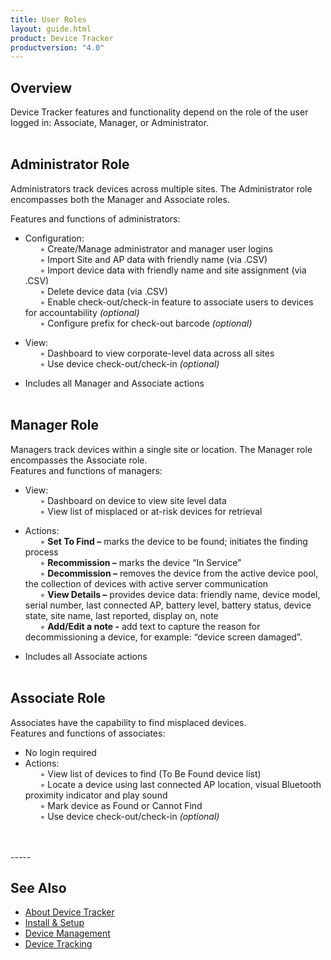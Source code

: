 ```yaml
---
title: User Roles
layout: guide.html
product: Device Tracker
productversion: "4.0"
---
```


## Overview

Device Tracker features and functionality depend on the role of the user logged in: Associate, Manager, or Administrator.
<br><br>

## Administrator Role

Administrators track devices across multiple sites. The Administrator role encompasses both the Manager and Associate roles.<br>

Features and functions of administrators:

- Configuration:<br>
  &nbsp;&nbsp;&nbsp;&nbsp;&nbsp;&nbsp;◦ Create/Manage administrator and manager user logins<br>
  &nbsp;&nbsp;&nbsp;&nbsp;&nbsp;&nbsp;◦ Import Site and AP data with friendly name (via .CSV)<br>
  &nbsp;&nbsp;&nbsp;&nbsp;&nbsp;&nbsp;◦ Import device data with friendly name and site assignment (via .CSV)<br>
  &nbsp;&nbsp;&nbsp;&nbsp;&nbsp;&nbsp;◦ Delete device data (via .CSV)<br>
  &nbsp;&nbsp;&nbsp;&nbsp;&nbsp;&nbsp;◦ Enable check-out/check-in feature to associate users to devices for accountability _(optional)_<br>
  &nbsp;&nbsp;&nbsp;&nbsp;&nbsp;&nbsp;◦ Configure prefix for check-out barcode _(optional)_<br>

- View:<br>
  &nbsp;&nbsp;&nbsp;&nbsp;&nbsp;&nbsp;◦ Dashboard to view corporate-level data across all sites<br>
  &nbsp;&nbsp;&nbsp;&nbsp;&nbsp;&nbsp;◦ Use device check-out/check-in _(optional)_<br>

- Includes all Manager and Associate actions
  <br><br>

## Manager Role

Managers track devices within a single site or location. The Manager role encompasses the Associate role.
<br>
Features and functions of managers:

- View:<br>
  &nbsp;&nbsp;&nbsp;&nbsp;&nbsp;&nbsp;◦ Dashboard on device to view site level data<br>
  &nbsp;&nbsp;&nbsp;&nbsp;&nbsp;&nbsp;◦ View list of misplaced or at-risk devices for retrieval
  <br>

- Actions:<br>
  &nbsp;&nbsp;&nbsp;&nbsp;&nbsp;&nbsp;◦ **Set To Find –** marks the device to be found; initiates the finding process<br>
  &nbsp;&nbsp;&nbsp;&nbsp;&nbsp;&nbsp;◦ **Recommission –** marks the device “In Service”<br>
  &nbsp;&nbsp;&nbsp;&nbsp;&nbsp;&nbsp;◦ **Decommission –** removes the device from the active device pool, the collection of devices with active server communication<br>
  &nbsp;&nbsp;&nbsp;&nbsp;&nbsp;&nbsp;◦ **View Details –** provides device data: friendly name, device model, serial number, last connected AP, battery level, battery status, device state, site name, last reported, display on, note<br>
  &nbsp;&nbsp;&nbsp;&nbsp;&nbsp;&nbsp;◦ **Add/Edit a note -** add text to capture the reason for decommissioning a device, for example: “device screen damaged”.
  <br>

- Includes all Associate actions<br><br>

## Associate Role

Associates have the capability to find misplaced devices.
<br>
Features and functions of associates:<br>

- No login required
- Actions: <br>
  &nbsp;&nbsp;&nbsp;&nbsp;&nbsp;&nbsp;◦ View list of devices to find (To Be Found device list)<br>
  &nbsp;&nbsp;&nbsp;&nbsp;&nbsp;&nbsp;◦ Locate a device using last connected AP location, visual Bluetooth proximity indicator and play sound<br>
  &nbsp;&nbsp;&nbsp;&nbsp;&nbsp;&nbsp;◦ Mark device as Found or Cannot Find<br>
  &nbsp;&nbsp;&nbsp;&nbsp;&nbsp;&nbsp;◦ Use device check-out/check-in _(optional)_

<br>
<br>
<!-- -->
-----

## See Also

* [About Device Tracker](../about)
* [Install & Setup](../setup)
* [Device Management](../mgmt)
* [Device Tracking](../use)